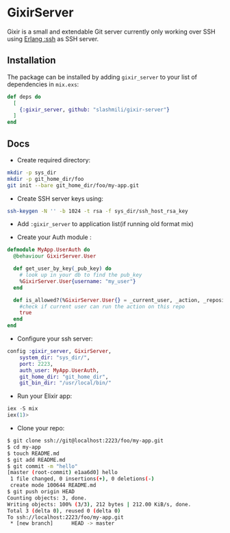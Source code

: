# GixirServer

Gixir is a small and extendable Git server currently only working over SSH using [Erlang :ssh](http://erlang.org/doc/man/ssh.html) as SSH server.

## Installation

The package can be installed
by adding `gixir_server` to your list of dependencies in `mix.exs`:

```elixir
def deps do
  [
    {:gixir_server, github: "slashmili/gixir-server"}
  ]
end
```

## Docs

- Create required directory:
```bash
mkdir -p sys_dir
mkdir -p git_home_dir/foo
git init --bare git_home_dir/foo/my-app.git
```

- Create SSH server keys using:
```bash
ssh-keygen -N '' -b 1024 -t rsa -f sys_dir/ssh_host_rsa_key
```

- Add `:gixir_server` to application list(if running old format mix)

- Create your Auth module :
```elixir
defmodule MyApp.UserAuth do
  @behaviour GixirServer.User

  def get_user_by_key(_pub_key) do
    # look up in your db to find the pub_key
    %GixirServer.User{username: "my_user"}
  end

  def is_allowed?(%GixirServer.User{} = _current_user, _action, _repository) do
    #check if current user can run the action on this repo
    true
  end
end
```

- Configure your ssh server:
```elixir
config :gixir_server, GixirServer,
    system_dir: "sys_dir/",
    port: 2223,
    auth_user: MyApp.UserAuth,
    git_home_dir: "git_home_dir",
    git_bin_dir: "/usr/local/bin/"
```

- Run your Elixir app:
```elixir
iex -S mix
iex(1)>
```

- Clone your repo:
```bash
$ git clone ssh://git@localhost:2223/foo/my-app.git
$ cd my-app
$ touch README.md
$ git add README.md
$ git commit -m "hello"
[master (root-commit) e1aa6d0] hello
 1 file changed, 0 insertions(+), 0 deletions(-)
 create mode 100644 README.md
$ git push origin HEAD
Counting objects: 3, done.
Writing objects: 100% (3/3), 212 bytes | 212.00 KiB/s, done.
Total 3 (delta 0), reused 0 (delta 0)
To ssh://localhost:2223/foo/my-app.git
 * [new branch]      HEAD -> master
```
